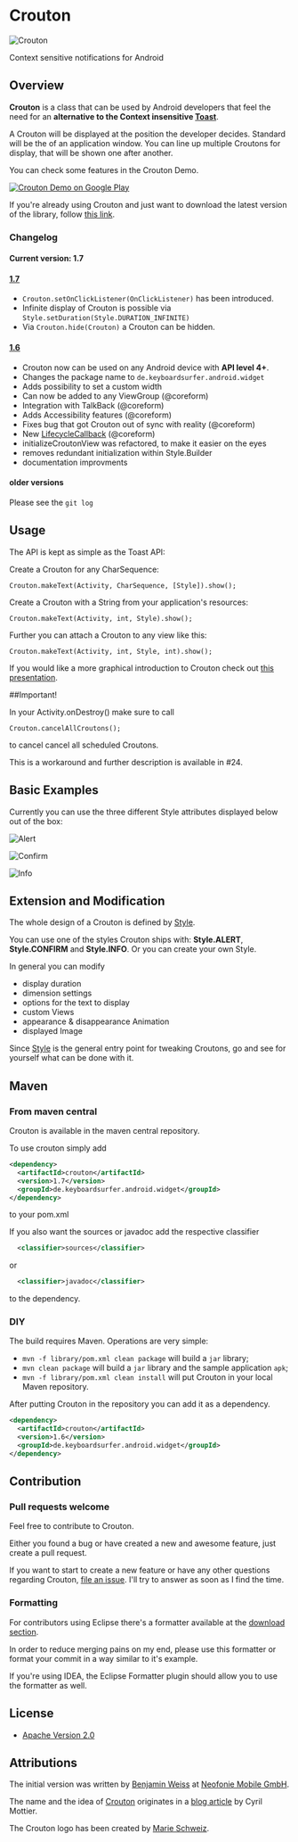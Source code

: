 # Crouton
![Crouton](https://raw.github.com/keyboardsurfer/Crouton/master/sample/res/drawable-xhdpi/ic_launcher.png "Crouton logo")

Context sensitive notifications for Android

## Overview

**Crouton** is a class that can be used by Android developers that feel the need for an **alternative to the Context insensitive [Toast](http://developer.android.com/reference/android/widget/Toast.html)**.

A Crouton will be displayed at the position the developer decides.
Standard will be the of an application window.
You can line up multiple Croutons for display, that will be shown one after another.

You can check some features in the Crouton Demo.

<a href="http://play.google.com/store/apps/details?id=de.keyboardsurfer.app.demo.crouton">
  <img alt="Crouton Demo on Google Play"
         src="http://developer.android.com/images/brand/en_generic_rgb_wo_60.png" />
</a>

If you're already using Crouton and just want to download the latest version of the library, follow [this link](https://www.dropbox.com/sh/9vlov7im38vtqe9/Kpj6KZSv0D/Crouton).

### Changelog
#### Current version: 1.7

#### [1.7](https://github.com/keyboardsurfer/Crouton/tree/1.7)

- `Crouton.setOnClickListener(OnClickListener)` has been introduced.
- Infinite display of Crouton is possible via `Style.setDuration(Style.DURATION_INFINITE)`
- Via `Crouton.hide(Crouton)` a Crouton can be hidden.

#### [1.6](https://github.com/keyboardsurfer/Crouton/tree/1.6)

- Crouton now can be used on any Android device with **API level 4+**.
- Changes the package name to `de.keyboardsurfer.android.widget`
- Adds possibility to set a custom width
- Can now be added to any ViewGroup (@coreform)
- Integration with TalkBack (@coreform)
- Adds Accessibility features (@coreform)
- Fixes bug that got Crouton out of sync with reality (@coreform)
- New [LifecycleCallback](https://github.com/keyboardsurfer/Crouton/blob/master/library/src/de/keyboardsurfer/android/widget/crouton/LifecycleCallback.java) (@coreform)
- initializeCroutonView was refactored, to make it easier on the eyes
- removes redundant initialization within Style.Builder
- documentation improvments

#### older versions

Please see the `git log`

## Usage

The API is kept as simple as the Toast API:

Create a Crouton for any CharSequence:

    Crouton.makeText(Activity, CharSequence, [Style]).show();
    
Create a Crouton with a String from your application's resources:

    Crouton.makeText(Activity, int, Style).show();
    
Further you can attach a Crouton to any view like this:

    Crouton.makeText(Activity, int, Style, int).show();

If you would like a more graphical introduction to Crouton check out [this presentation](https://speakerdeck.com/keyboardsurfer/crouton-devfest-berlin-2012).

##Important!

In your Activity.onDestroy() make sure to call

    Crouton.cancelAllCroutons();
    
to cancel cancel all scheduled Croutons.

This is a workaround and further description is available in #24.

## Basic Examples
Currently you can use the three different Style attributes displayed below out of the box:

![Alert](https://github.com/keyboardsurfer/Crouton/raw/master/res/Alert.png "Example of Style.ALERT")

![Confirm](https://github.com/keyboardsurfer/Crouton/raw/master/res/Confirm.png "Example of Style.CONFIRM")

![Info](https://github.com/keyboardsurfer/Crouton/raw/master/res/Info.png "Example of Style.INFO")

## Extension and Modification

The whole design of a Crouton is defined by [Style](https://github.com/keyboardsurfer/Crouton/blob/master/library/src/de/keyboardsurfer/android/widget/crouton/Style.java).

You can use one of the styles Crouton ships with: **Style.ALERT**, **Style.CONFIRM** and **Style.INFO**. Or you can create your own Style.

In general you can modify

- display duration
- dimension settings
- options for the text to display
- custom Views
- appearance & disappearance Animation
- displayed Image

Since [Style](https://github.com/keyboardsurfer/Crouton/blob/master/library/src/de/keyboardsurfer/android/widget/crouton/Style.java) is the general entry point for tweaking Croutons, go and see for yourself what can be done with it.


## Maven

### From maven central

Crouton is available in the maven central repository.

To use crouton simply add

```xml
<dependency>
  <artifactId>crouton</artifactId>
  <version>1.7</version>
  <groupId>de.keyboardsurfer.android.widget</groupId>
</dependency>
```

to your pom.xml

If you also want the sources or javadoc add the respective classifier  

```xml
  <classifier>sources</classifier>
```

or

```xml
  <classifier>javadoc</classifier>
```
to the dependency.

### DIY

The build requires Maven. Operations are very simple:

* `mvn -f library/pom.xml clean package` will build a `jar` library;
* `mvn clean package` will build a `jar` library and the sample application `apk`;
* `mvn -f library/pom.xml clean install` will put Crouton in your local Maven repository.

After putting Crouton in the repository you can add it as a dependency.

```xml
<dependency>
  <artifactId>crouton</artifactId>
  <version>1.6</version>
  <groupId>de.keyboardsurfer.android.widget</groupId>
</dependency>
```

## Contribution

### Pull requests welcome

Feel free to contribute to Crouton.

Either you found a bug or have created a new and awesome feature, just create a pull request.

If you want to start to create a new feature or have any other questions regarding Crouton, [file an issue](https://github.com/keyboardsurfer/Crouton/issues/new).
I'll try to answer as soon as I find the time.

### Formatting

For contributors using Eclipse there's a formatter available at the [download section](https://github.com/downloads/keyboardsurfer/Crouton/Crouton_Eclipseformatter.xml).

In order to reduce merging pains on my end, please use this formatter or format your commit in a way similar to it's example.

If you're using IDEA, the Eclipse Formatter plugin should allow you to use the formatter as well.

## License

* [Apache Version 2.0](http://www.apache.org/licenses/LICENSE-2.0.html)

## Attributions

The initial version was written by  <a href="https://plus.google.com/u/0/117509657298845443204?rel=author">Benjamin Weiss</a> at [Neofonie Mobile GmbH](http://mobile.neofonie.de).

The name and the idea of [Crouton](https://github.com/keyboardsurfer/Crouton/blob/master/library/src/de/keyboardsurfer/android/widget/crouton/Crouton.java) originates in a [blog article](http://android.cyrilmottier.com/?p=773) by Cyril Mottier.

The Crouton logo has been created by [Marie Schweiz](http://marie-schweiz.de).
